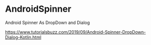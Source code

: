 # AndroidSpinner
Android Spinner As DropDown and Dialog

https://www.tutorialsbuzz.com/2019/09/Android-Spinner-DropDown-Dialog-Kotlin.html

